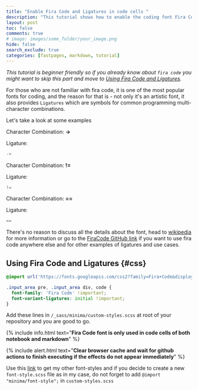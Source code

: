 ```yaml
---
title: "Enable Fira Code and Ligatures in code cells "
description: "This tutorial shows how to enable the coding font Fira Code and Ligatures for code cells in your blog post generated with fastpages."
layout: post
toc: false
comments: true
# image: images/some_folder/your_image.png
hide: false
search_exclude: true
categories: [fastpages, markdown, tutorial]
---
```

*This tutorial is beginner friendly so if you already know about `fira code` you might want to skip this part and move to [Using Fira Code and Ligatures](#css).*

For those who are not familiar with fira code, it is one of the most popular fonts for coding, and the reason for that is - not only it's an artistic font, it also provides `Ligatures` which are symbols for common programming multi-character combinations.

Let's take a look at some examples

Character Combination: **->**

Ligature:
```python
->
```
Character Combination: **!=**

Ligature:
```python
!=
```
Character Combination: **==**

Ligature:
```python
==
```
There's no reason to discuss all the details about the font, head to [wikipedia](https://en.wikipedia.org/wiki/Fira_(typeface)) for more information or go to the [FiraCode GitHub link](https://github.com/tonsky/FiraCode) if you want to use fira code anywhere else and for other examples of ligatures and use cases.

## Using Fira Code and Ligatures {#css}
```css
@import url('https://fonts.googleapis.com/css2?family=Fira+Code&display=swap');

.input_area pre, .input_area div, code {
  font-family: 'Fira Code' !important;
  font-variant-ligatures: initial !important;
}
```
Add these lines in `/_sass/minima/custom-styles.scss` at root of your repository and you are good to go.

{% include info.html text="<strong>Fira Code font is only used in code cells of both notebook and markdown</strong>" %}

{% include alert.html text="<strong>Clear browser cache and wait for github actions to finish executing if the effects do not appear immediately</strong>" %}

Use this [link](https://github.com/ashudva/KED/blob/master/_sass/minima/font-style.scss) to get my other font-styles and if you decide to create a new `font-style.scss` file as in my case, do not forget to add `@import "minima/font-style";` in `custom-styles.scss`
